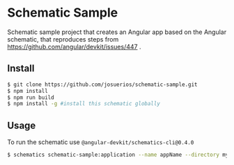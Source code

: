 # Schematic Sample

Schematic sample project that creates an Angular app based on the Angular schematic, that reproduces steps from https://github.com/angular/devkit/issues/447 .

## Install

```bash
$ git clone https://github.com/josuerios/schematic-sample.git
$ npm install
$ npm run build
$ npm install -g #install this schematic globally
```

## Usage

To run the schematic use `@angular-devkit/schematics-cli@0.4.0`

```bash
$ schematics schematic-sample:application --name appName --directory myDir
```
